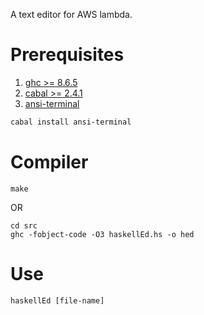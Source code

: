 
A text editor for AWS lambda. 

# Prerequisites

1. [ghc >= 8.6.5](https://www.haskell.org/ghc/download_ghc_8_6_5.html)
2. [cabal >= 2.4.1](https://www.haskell.org/cabal/)
3. [ansi-terminal](https://hackage.haskell.org/package/ansi-terminal) 

```bash 
cabal install ansi-terminal
```

# Compiler

```
make
```

OR

```
cd src
ghc -fobject-code -O3 haskellEd.hs -o hed 
```

# Use

```
haskellEd [file-name]
```




